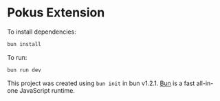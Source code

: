 # Pokus Extension

To install dependencies:

```bash
bun install
```

To run:

```bash
bun run dev
```

This project was created using `bun init` in bun v1.2.1. [Bun](https://bun.sh) is a fast all-in-one JavaScript runtime.
